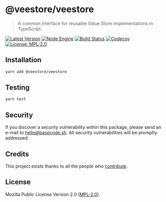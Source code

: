 # @veestore/veestore

> A common interface for reusable Value Store implementations in TypeScript.

[![Latest Version](https://badgen.now.sh/npm/v/@veestore/veestore)](https://www.npmjs.com/package/@veestore/veestore)
[![Node Engine](https://badgen.now.sh/npm/node/@veestore/veestore)](https://www.npmjs.com/package/@veestore/veestore)
[![Build Status](https://badgen.now.sh/circleci/github/veestore/veestore)](https://circleci.com/gh/veestore/veestore)
[![Codecov](https://badgen.now.sh/codecov/c/github/veestore/veestore)](https://codecov.io/gh/veestore/veestore)
[![License: MPL-2.0](https://badgen.now.sh/badge/license/MPL-2.0/green)](https://mozilla.org/MPL/2.0/)

## Installation

```bash
yarn add @veestore/veestore
```

## Testing

```bash
yarn test
```

## Security

If you discover a security vulnerability within this package, please send an e-mail to hello@basecode.sh. All security vulnerabilities will be promptly addressed.

## Credits

This project exists thanks to all the people who [contribute](../../contributors).

## License

Mozilla Public License Version 2.0 ([MPL-2.0](./LICENSE)).
